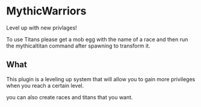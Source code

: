 # MythicWarriors
Level up with new privlages!

To use Titans please get a mob egg with the name of a race and then run the mythicaltitan command after spawning to transform it.

## What
This plugin is a leveling up system that will allow you to gain more privileges when you reach a certain level.

you can also create races and titans that you want.
